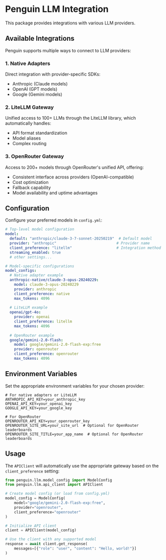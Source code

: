 # Penguin LLM Integration

This package provides integrations with various LLM providers.

## Available Integrations

Penguin supports multiple ways to connect to LLM providers:

### 1. Native Adapters

Direct integration with provider-specific SDKs:
- Anthropic (Claude models)
- OpenAI (GPT models)
- Google (Gemini models)

### 2. LiteLLM Gateway

Unified access to 100+ LLMs through the LiteLLM library, which automatically handles:
- API format standardization
- Model aliases
- Complex routing

### 3. OpenRouter Gateway

Access to 200+ models through OpenRouter's unified API, offering:
- Consistent interface across providers (OpenAI-compatible)
- Cost optimization
- Fallback capability
- Model availability and uptime advantages

## Configuration

Configure your preferred models in `config.yml`:

```yaml
# Top-level model configuration
model:
  default: "anthropic/claude-3-7-sonnet-20250219"  # Default model
  provider: "anthropic"                           # Provider name
  client_preference: "litellm"                    # Integration method ("native", "litellm", or "openrouter")
  streaming_enabled: true
  # other settings...

# Model-specific configurations
model_configs:
  # Native adapter example
  anthropic-native/claude-3-opus-20240229:
    model: claude-3-opus-20240229
    provider: anthropic
    client_preference: native
    max_tokens: 4096
    
  # LiteLLM example
  openai/gpt-4o:
    provider: openai
    client_preference: litellm
    max_tokens: 4096
    
  # OpenRouter example
  google/gemini-2.0-flash:
    model: google/gemini-2.0-flash-exp:free
    provider: openrouter
    client_preference: openrouter
    max_tokens: 4096
```

## Environment Variables

Set the appropriate environment variables for your chosen provider:

```
# For native adapters or LiteLLM
ANTHROPIC_API_KEY=your_anthropic_key
OPENAI_API_KEY=your_openai_key
GOOGLE_API_KEY=your_google_key

# For OpenRouter
OPENROUTER_API_KEY=your_openrouter_key
OPENROUTER_SITE_URL=your_site_url  # Optional for OpenRouter leaderboards
OPENROUTER_SITE_TITLE=your_app_name  # Optional for OpenRouter leaderboards
```

## Usage

The `APIClient` will automatically use the appropriate gateway based on the `client_preference` setting:

```python
from penguin.llm.model_config import ModelConfig
from penguin.llm.api_client import APIClient

# Create model config (or load from config.yml)
model_config = ModelConfig(
    model="google/gemini-2.0-flash-exp:free",
    provider="openrouter",
    client_preference="openrouter"
)

# Initialize API client
client = APIClient(model_config)

# Use the client with any supported model
response = await client.get_response(
    messages=[{"role": "user", "content": "Hello, world!"}]
)
``` 
